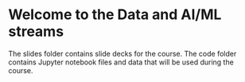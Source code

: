# Welcome to the Data and AI/ML streams
The slides folder contains slide decks for the course. The code folder contains Jupyter notebook files and data that will be used during the course.
